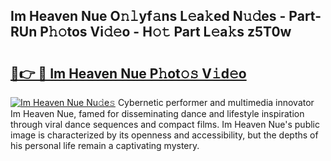## Im Heaven Nue O𝚗𝚕yf𝚊ns L𝚎a𝚔ed N𝚞𝚍es - Part-RUn P𝚑𝚘tos Vi𝚍𝚎o - H𝚘𝚝 Part L𝚎a𝚔s z5T0w

# <h2><a href="http://kfb69ci.oniu.top/?m=Im+Heaven+Nue">🔗👉 🔴 Im Heaven Nue P𝚑ot𝚘𝚜 V𝚒d𝚎o</a></h2>

[![Im Heaven Nue Nu𝚍e𝚜](https://i.imgur.com/0qMVB7G.gif)](http://kfb69ci.oniu.top/?m=Im+Heaven+Nue)
Cybernetic performer and multimedia innovator Im Heaven Nue, famed for disseminating dance and lifestyle inspiration through viral dance sequences and compact films. Im Heaven Nue's public image is characterized by its openness and accessibility, but the depths of his personal life remain a captivating mystery.  
